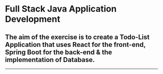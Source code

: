 # Full Stack Java Application Development
## The aim of the exercise is to create a **Todo-List Application** that uses React for the front-end, Spring Boot for the back-end & the implementation of Database.
--- 
